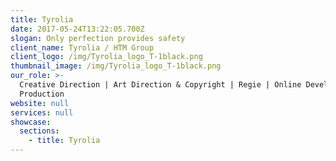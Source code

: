 ```yaml
---
title: Tyrolia
date: 2017-05-24T13:22:05.700Z
slogan: Only perfection provides safety
client_name: Tyrolia / HTM Group
client_logo: /img/Tyrolia_logo_T-1black.png
thumbnail_image: /img/Tyrolia_logo_T-1black.png
our_role: >-
  Creative Direction | Art Direction & Copyright | Regie | Online Development |
  Production
website: null
services: null
showcase:
  sections:
    - title: Tyrolia
---
```


